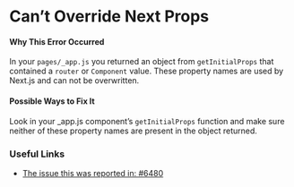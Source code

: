# Can’t Override Next Props

#### Why This Error Occurred

In your `pages/_app.js` you returned an object from `getInitialProps` that contained a `router` or `Component` value. These property names are used by Next.js and can not be overwritten.

#### Possible Ways to Fix It

Look in your \_app.js component’s `getInitialProps` function and make sure neither of these property names are present in the object returned.

### Useful Links

- [The issue this was reported in: \#6480](https://github.com/vercel/next.js/issues/6480)
